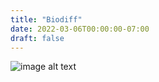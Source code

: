 ```yaml
---
title: "Biodiff"
date: 2022-03-06T00:00:00-07:00
draft: false
---
```



![image alt text](/img/biodiff1.jpg)
